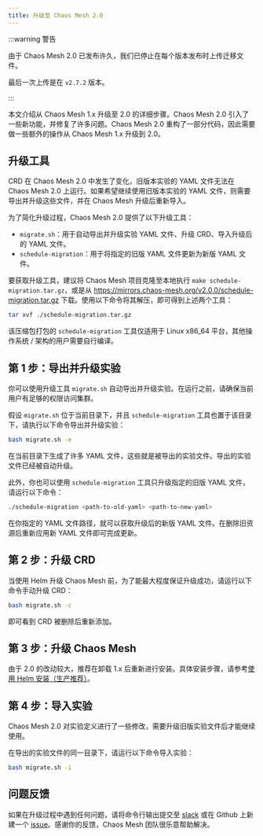 ```yaml
---
title: 升级至 Chaos Mesh 2.0
---
```


:::warning 警告

由于 Chaos Mesh 2.0 已发布许久，我们已停止在每个版本发布时上传迁移文件。

最后一次上传是在 `v2.7.2` 版本。

:::

本文介绍从 Chaos Mesh 1.x 升级至 2.0 的详细步骤。Chaos Mesh 2.0 引入了一些新功能，并修复了许多问题。Chaos Mesh 2.0 重构了一部分代码，因此需要做一些额外的操作从 Chaos Mesh 1.x 升级到 2.0。

## 升级工具

CRD 在 Chaos Mesh 2.0 中发生了变化，旧版本实验的 YAML 文件无法在 Chaos Mesh 2.0 上运行。如果希望继续使用旧版本实验的 YAML 文件，则需要导出并升级这些文件，并在 Chaos Mesh 升级后重新导入。

为了简化升级过程，Chaos Mesh 2.0 提供了以下升级工具：

- `migrate.sh`：用于自动导出并升级实验 YAML 文件、升级 CRD、导入升级后的 YAML 文件。
- `schedule-migration`：用于将指定的旧版 YAML 文件更新为新版 YAML 文件。

要获取升级工具，建议将 Chaos Mesh 项目克隆至本地执行 `make schedule-migration.tar.gz`，或是从 https://mirrors.chaos-mesh.org/v2.0.0/schedule-migration.tar.gz 下载。使用以下命令将其解压，即可得到上述两个工具：

```bash
tar xvf ./schedule-migration.tar.gz
```

该压缩包打包的 `schedule-migration` 工具仅适用于 Linux x86_64 平台，其他操作系统 / 架构的用户需要自行编译。

## 第 1 步：导出并升级实验

你可以使用升级工具 `migrate.sh` 自动导出并升级实验。在运行之前，请确保当前用户有足够的权限访问集群。

假设 `migrate.sh` 位于当前目录下，并且 `schedule-migration` 工具也置于该目录下，请执行以下命令导出并升级实验：

```bash
bash migrate.sh -e
```

在当前目录下生成了许多 YAML 文件，这些就是被导出的实验文件。导出的实验文件已经被自动升级。

此外，你也可以使用 `schedule-migration` 工具只升级指定的旧版 YAML 文件，请运行以下命令：

```bash
./schedule-migration <path-to-old-yaml> <path-to-new-yaml>
```

在你指定的 YAML 文件路径，就可以获取升级后的新版 YAML 文件。在删除旧资源后重新应用新 YAML 文件即可完成更新。

## 第 2 步：升级 CRD

当使用 Helm 升级 Chaos Mesh 前，为了能最大程度保证升级成功，请运行以下命令手动升级 CRD：

```bash
bash migrate.sh -c
```

即可看到 CRD 被删除后重新添加。

## 第 3 步：升级 Chaos Mesh

由于 2.0 的改动较大，推荐在卸载 1.x 后重新进行安装。具体安装步骤，请参考[使用 Helm 安装（生产推荐）](production-installation-using-helm.md)。

## 第 4 步：导入实验

Chaos Mesh 2.0 对实验定义进行了一些修改，需要升级旧版实验文件后才能继续使用。

在导出的实验文件的同一目录下，请运行以下命令导入实验：

```bash
bash migrate.sh -i
```

## 问题反馈

如果在升级过程中遇到任何问题，请将命令行输出提交至 [slack](https://cloud-native.slack.com/archives/C0193VAV272) 或在 Github 上新建一个 [issue](https://github.com/pingcap/chaos-mesh/issues)。感谢你的反馈，Chaos Mesh 团队很乐意帮助解决。
